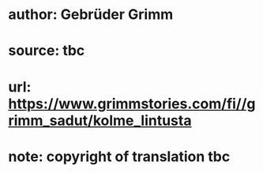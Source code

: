 # author: Gebrüder Grimm
# source: tbc
# url: https://www.grimmstories.com/fi//grimm_sadut/kolme_lintusta
# note: copyright of translation tbc


